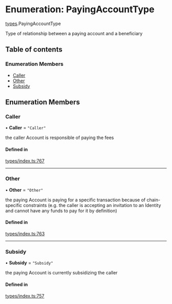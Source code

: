 # Enumeration: PayingAccountType

[types](../wiki/types).PayingAccountType

Type of relationship between a paying account and a beneficiary

## Table of contents

### Enumeration Members

- [Caller](../wiki/types.PayingAccountType#caller)
- [Other](../wiki/types.PayingAccountType#other)
- [Subsidy](../wiki/types.PayingAccountType#subsidy)

## Enumeration Members

### Caller

• **Caller** = ``"Caller"``

the caller Account is responsible of paying the fees

#### Defined in

[types/index.ts:767](https://github.com/PolymeshAssociation/polymesh-sdk/blob/91c2d2d8/src/types/index.ts#L767)

___

### Other

• **Other** = ``"Other"``

the paying Account is paying for a specific transaction because of
  chain-specific constraints (e.g. the caller is accepting an invitation to an Identity
  and cannot have any funds to pay for it by definition)

#### Defined in

[types/index.ts:763](https://github.com/PolymeshAssociation/polymesh-sdk/blob/91c2d2d8/src/types/index.ts#L763)

___

### Subsidy

• **Subsidy** = ``"Subsidy"``

the paying Account is currently subsidizing the caller

#### Defined in

[types/index.ts:757](https://github.com/PolymeshAssociation/polymesh-sdk/blob/91c2d2d8/src/types/index.ts#L757)
